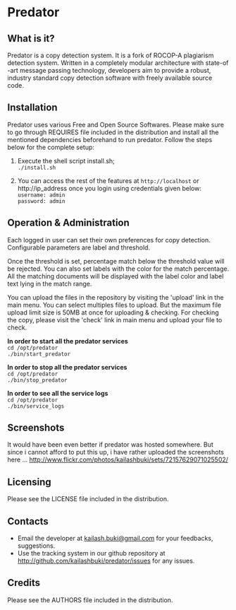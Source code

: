Predator
========

What is it?
-----------

Predator is a copy detection system. It is a fork of ROCOP-A plagiarism
detection system. Written in a completely modular architecture with state-of
-art message passing technology, developers aim to provide a robust,
industry standard copy detection software with freely available source code.

Installation
------------

Predator uses various Free and Open Source Softwares. Please make sure to go
through REQUIRES file included in the distribution and install all the
mentioned dependencies beforehand to run predator. Follow the steps below
for the complete setup:

1. Execute the shell script install.sh;  
    `./install.sh`

2. You can access the rest of the features at `http://localhost` or http://ip_address
    once you login using credentials given below:     
        `username: admin`     
        `password: admin`     
    
Operation & Administration
--------------------------

Each logged in user can set their own preferences for copy detection.
Configurable parameters are label and threshold.

Once the threshold is set, percentage match below the threshold value will
be rejected. You can also set labels with the color for the match percentage.
All the matching documents will be displayed with the label color and label
text lying in the match range.

You can upload the files in the repository by visiting the 'upload' link in
the main menu. You can select multiples files to upload. But the maximum
file upload limit size is 50MB at once for uploading & checking. For
checking the copy, please visit the 'check' link in main menu and upload
your file to check.  

**In order to start all the predator services**     
    `cd /opt/predator`         
    `./bin/start_predator`     
    
**In order to stop all the predator services**    
    `cd /opt/predator`       
    `./bin/stop_predator`     
        
**In order to see all the service logs**           
    `cd /opt/predator`        
    `./bin/service_logs`          

Screenshots
-----------

It would have been even better if predator was hosted somewhere. But since i
cannot afford to put this up, i have rather uploaded the screenshots here ...
http://www.flickr.com/photos/kailashbuki/sets/72157629071025502/

Licensing
---------

Please see the LICENSE file included in the distribution.

Contacts
--------

* Email the developer at kailash.buki@gmail.com for your feedbacks, suggestions. 
* Use the tracking system in our github repository at
http://github.com/kailashbuki/predator/issues for any issues.
    
Credits
-------

Please see the AUTHORS file included in the distribution.
